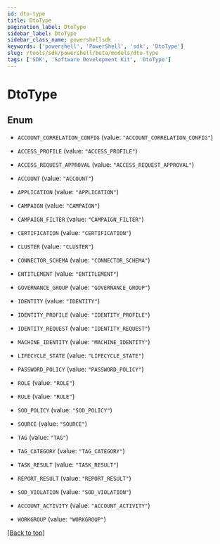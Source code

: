 ```yaml
---
id: dto-type
title: DtoType
pagination_label: DtoType
sidebar_label: DtoType
sidebar_class_name: powershellsdk
keywords: ['powershell', 'PowerShell', 'sdk', 'DtoType'] 
slug: /tools/sdk/powershell/beta/models/dto-type
tags: ['SDK', 'Software Development Kit', 'DtoType']
---
```



# DtoType

## Enum


* `ACCOUNT_CORRELATION_CONFIG` (value: `"ACCOUNT_CORRELATION_CONFIG"`)

* `ACCESS_PROFILE` (value: `"ACCESS_PROFILE"`)

* `ACCESS_REQUEST_APPROVAL` (value: `"ACCESS_REQUEST_APPROVAL"`)

* `ACCOUNT` (value: `"ACCOUNT"`)

* `APPLICATION` (value: `"APPLICATION"`)

* `CAMPAIGN` (value: `"CAMPAIGN"`)

* `CAMPAIGN_FILTER` (value: `"CAMPAIGN_FILTER"`)

* `CERTIFICATION` (value: `"CERTIFICATION"`)

* `CLUSTER` (value: `"CLUSTER"`)

* `CONNECTOR_SCHEMA` (value: `"CONNECTOR_SCHEMA"`)

* `ENTITLEMENT` (value: `"ENTITLEMENT"`)

* `GOVERNANCE_GROUP` (value: `"GOVERNANCE_GROUP"`)

* `IDENTITY` (value: `"IDENTITY"`)

* `IDENTITY_PROFILE` (value: `"IDENTITY_PROFILE"`)

* `IDENTITY_REQUEST` (value: `"IDENTITY_REQUEST"`)

* `MACHINE_IDENTITY` (value: `"MACHINE_IDENTITY"`)

* `LIFECYCLE_STATE` (value: `"LIFECYCLE_STATE"`)

* `PASSWORD_POLICY` (value: `"PASSWORD_POLICY"`)

* `ROLE` (value: `"ROLE"`)

* `RULE` (value: `"RULE"`)

* `SOD_POLICY` (value: `"SOD_POLICY"`)

* `SOURCE` (value: `"SOURCE"`)

* `TAG` (value: `"TAG"`)

* `TAG_CATEGORY` (value: `"TAG_CATEGORY"`)

* `TASK_RESULT` (value: `"TASK_RESULT"`)

* `REPORT_RESULT` (value: `"REPORT_RESULT"`)

* `SOD_VIOLATION` (value: `"SOD_VIOLATION"`)

* `ACCOUNT_ACTIVITY` (value: `"ACCOUNT_ACTIVITY"`)

* `WORKGROUP` (value: `"WORKGROUP"`)


[[Back to top]](#) 

